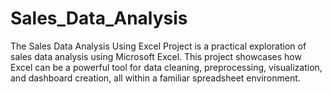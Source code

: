 # Sales_Data_Analysis
The Sales Data Analysis Using Excel Project is a practical exploration of sales data analysis using Microsoft Excel. This project showcases how Excel can be a powerful tool for data cleaning, preprocessing, visualization, and dashboard creation, all within a familiar spreadsheet environment.
